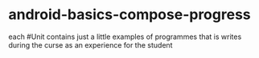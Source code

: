 # android-basics-compose-progress
each #Unit contains just a little examples of programmes that is writes during the curse as an experience for the student
